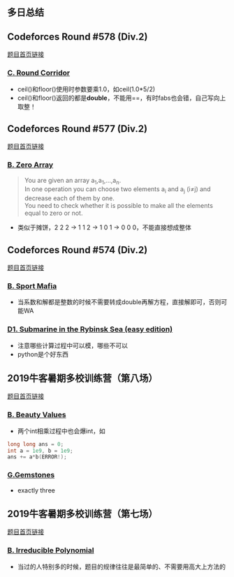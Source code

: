 ## 多日总结

## Codeforces Round #578 (Div.2)
[题目首页链接](https://codeforc.es/contest/1200)

### [C. Round Corridor](https://codeforc.es/contest/1200/problem/C)
* ceil()和floor()使用时参数要乘1.0，如ceil(1.0*5/2)
* ceil()和floor()返回的都是**double**，不能用==，有时fabs也会错，自己写向上取整！

## Codeforces Round #577 (Div.2)
[题目首页链接](https://codeforc.es/contest/1201)

### [B. Zero Array](https://codeforc.es/contest/1201/problem/B)
> You are given an array a<sub>1</sub>,a<sub>1</sub>,…,a<sub>n</sub>.   
> In one operation you can choose two elements a<sub>i</sub> and a<sub>j</sub> (i≠j) and decrease each of them by one.   
> You need to check whether it is possible to make all the elements equal to zero or not. 
* 类似于摊饼，2 2 2 -> 1 1 2 -> 1 0 1 -> 0 0 0，不能直接想成整体

## Codeforces Round #574 (Div.2)
[题目首页链接](https://codeforc.es/contest/1195)

### [B. Sport Mafia](https://codeforc.es/contest/1195/problem/B)
* 当系数和解都是整数的时候不需要转成double再解方程，直接解即可，否则可能WA

### [D1. Submarine in the Rybinsk Sea (easy edition)](https://codeforc.es/contest/1195/problem/D1)
* 注意哪些计算过程中可以模，哪些不可以
* python是个好东西

## 2019牛客暑期多校训练营（第八场）
[题目首页链接](https://ac.nowcoder.com/acm/contest/888#question)

### [B. Beauty Values](https://ac.nowcoder.com/acm/contest/888/B)
* 两个int相乘过程中也会爆int，如
```cpp
long long ans = 0; 
int a = 1e9, b = 1e9; 
ans += a*b(ERROR!);
```

### [G.Gemstones](https://ac.nowcoder.com/acm/contest/888/G)
* exactly three

## 2019牛客暑期多校训练营（第七场）
[题目首页链接](https://ac.nowcoder.com/acm/contest/887#question)

### [B. Irreducible Polynomial](https://ac.nowcoder.com/acm/contest/887/B)
* 当过的人特别多的时候，题目的规律往往是最简单的、不需要用高大上方法的